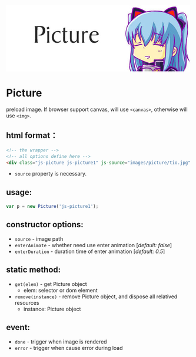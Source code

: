 ![joshua](https://raw.githubusercontent.com/JoshuaYang/joshua.js/master/res/picture.jpg)
# Picture
preload image. If browser support canvas, will use `<canvas>`, otherwise will use `<img>`.

## html format：
```html
<!-- the wrapper -->
<!-- all options define here -->
<div class="js-picture js-picture1" js-source="images/picture/tio.jpg" js-enter-animate="true" js-enter-duration="0.5"></div>
```
* `source` property is necessary.

## usage:
```javascript
var p = new Picture('js-picture1');
```

## constructor options:
* `source` - image path
* `enterAnimate` - whether need use enter animation [*default: false*]
* `enterDuration` - duration time of enter animation [*default: 0.5*]


## static method:
* `get(elem)` - get Picture object
	* elem: selector or dom element
* `remove(instance)` - remove Picture object, and dispose all relatived resources
	* instance: Picture object

## event:
* `done` - trigger when image is rendered
* `error` - trigger when cause error during load